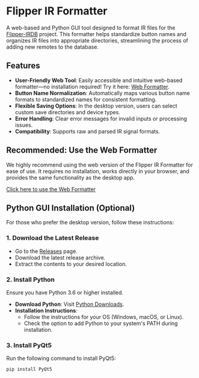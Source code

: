 # Flipper IR Formatter

A web-based and Python GUI tool designed to format IR files for the [Flipper-IRDB](https://github.com/Lucaslhm/Flipper-IRDB) project. This formatter helps standardize button names and organizes IR files into appropriate directories, streamlining the process of adding new remotes to the database.

## Features

- **User-Friendly Web Tool**: Easily accessible and intuitive web-based formatter—no installation required! Try it here: [Web Formatter](https://jaylikesbunda.github.io/Flipper-IR-Formatter/).
- **Button Name Normalization**: Automatically maps various button name formats to standardized names for consistent formatting.
- **Flexible Saving Options**: In the desktop version, users can select custom save directories and device types.
- **Error Handling**: Clear error messages for invalid inputs or processing issues.
- **Compatibility**: Supports raw and parsed IR signal formats.

## Recommended: Use the Web Formatter

We highly recommend using the web version of the Flipper IR Formatter for ease of use. It requires no installation, works directly in your browser, and provides the same functionality as the desktop app. 

[Click here to use the Web Formatter](https://jaylikesbunda.github.io/Flipper-IR-Formatter/)

## Python GUI Installation (Optional)

For those who prefer the desktop version, follow these instructions:

### 1. Download the Latest Release

- Go to the [Releases](https://github.com/jaylikesbunda/Flipper-IR-Formatter/releases) page.
- Download the latest release archive.
- Extract the contents to your desired location.

### 2. Install Python

Ensure you have Python 3.6 or higher installed.

- **Download Python**: Visit [Python Downloads](https://www.python.org/downloads/).
- **Installation Instructions**:
  - Follow the instructions for your OS (Windows, macOS, or Linux).
  - Check the option to add Python to your system's PATH during installation.

### 3. Install PyQt5

Run the following command to install PyQt5:

```bash
pip install PyQt5

